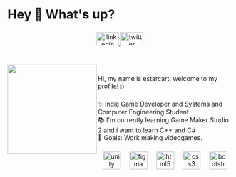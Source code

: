 <h1 align="left">Hey 👋 What's up?</h1>

###

<div align="center">
  <a href="https://www.linkedin.com/in/david-guillermo-gonzalez-breton/" target="_blank">
    <img src="https://raw.githubusercontent.com/maurodesouza/profile-readme-generator/master/src/assets/icons/social/linkedin/default.svg" width="50" height="30" alt="linkedin logo"  />
  </a>
  <a href="https://twitter.com/estarcart" target="_blank">
    <img src="https://raw.githubusercontent.com/maurodesouza/profile-readme-generator/master/src/assets/icons/social/twitter/default.svg" width="50" height="30" alt="twitter logo"  />
  </a>
</div>

###

<br clear="both">

<img align="left" height="200" src="https://cdnb.artstation.com/p/users/avatars/003/634/041/large/b5e64121821f1bc7882670d096c2a1ce.jpg?1631950398"  />

###

<p align="left">Hi, my name is estarcart, welcome to my profile! :)</p>

###

<p align="left">✨ Indie Game Developer and Systems and Computer Engineering Student<br>📚 I'm currently learning Game Maker Studio 2 and i want to learn C++ and C#<br>🎯 Goals: Work making videogames.</p>

###

<div align="center">
  <img src="https://cdn.simpleicons.org/unity/FFFFFF" height="40" alt="unity logo"  />
  <img width="12" />
  <img src="https://cdn.jsdelivr.net/gh/devicons/devicon/icons/figma/figma-original.svg" height="40" alt="figma logo"  />
  <img width="12" />
  <img src="https://cdn.jsdelivr.net/gh/devicons/devicon/icons/html5/html5-original.svg" height="40" alt="html5 logo"  />
  <img width="12" />
  <img src="https://cdn.jsdelivr.net/gh/devicons/devicon/icons/css3/css3-original.svg" height="40" alt="css3 logo"  />
  <img width="12" />
  <img src="https://cdn.jsdelivr.net/gh/devicons/devicon/icons/bootstrap/bootstrap-original.svg" height="40" alt="bootstrap logo"  />
</div>

###
